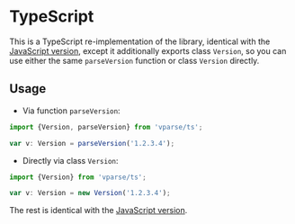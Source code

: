 # TypeScript

This is a TypeScript re-implementation of the library, identical with the [JavaScript version], except it additionally
exports class `Version`, so you can use either the same `parseVersion` function or class `Version` directly.

## Usage

* Via function `parseVersion`:

```ts
import {Version, parseVersion} from 'vparse/ts';

var v: Version = parseVersion('1.2.3.4');  
```

* Directly via class `Version`:

```ts
import {Version} from 'vparse/ts';

var v: Version = new Version('1.2.3.4');
```

The rest is identical with the [JavaScript version].

[JavaScript version]:https://github.com/vitaly-t/vparse
